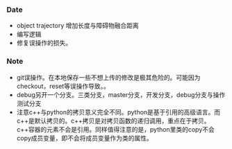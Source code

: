### Date
- object trajectory 增加长度与障碍物融合距离
- 编写逻辑
- 修复误操作的损失。
### Note
- git误操作。在本地保存一些不想上传的修改是极其危险的。可能因为checkout，reset等误操作导致。。
- debug另开一个分支。三类分支，master分支，开发分支，debug分支与操作测试分支
- 注意c++与python的拷贝意义完全不同。python是基于引用的高级语言。而c++是默认拷贝的。c++拷贝是对拷贝函数的递归调用，重点在于拷贝。c++容器的元素不会是引用。同样值得注意的是，python里类的copy不会copy成员变量，即不会将成员变量作为类的属性。
